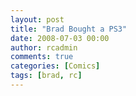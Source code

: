 ```yaml
---
layout: post
title: "Brad Bought a PS3"
date: 2008-07-03 00:00
author: rcadmin
comments: true
categories: [Comics]
tags: [brad, rc]
---
```

<img class="alignnone size-medium wp-image-1400" title="One of these days I'll try this MGS people talk about" src="http://bitsmack.com/wp/wp-content/uploads/2008/07/20080703.jpg" alt="" />
